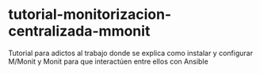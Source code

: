 # tutorial-monitorizacion-centralizada-mmonit
Tutorial para adictos al trabajo donde se explica como instalar y configurar M/Monit y Monit para que interactúen entre ellos con Ansible
